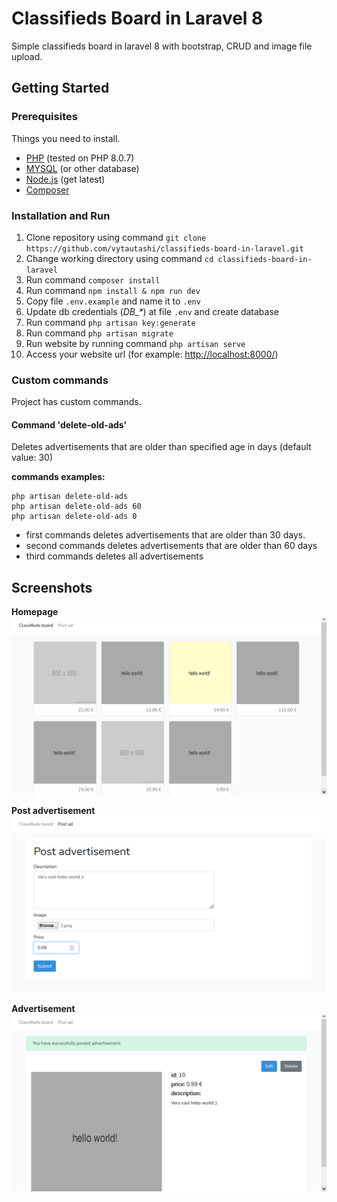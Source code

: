 # Classifieds Board in Laravel 8
Simple classifieds board in laravel 8 with bootstrap, CRUD and image file upload.

## Getting Started
### Prerequisites
Things you need to install.
- [PHP](https://www.php.net/downloads.php) (tested on PHP 8.0.7)
- [MYSQL](https://dev.mysql.com/downloads/) (or other database)
- [Node.js](https://nodejs.org/en/download/current/) (get latest)
- [Composer](https://getcomposer.org/download/)

### Installation and Run
1. Clone repository using command `git clone https://github.com/vytautashi/classifieds-board-in-laravel.git`
2. Change working directory using command `cd classifieds-board-in-laravel`
3. Run command `composer install`
4. Run command `npm install & npm run dev`
5. Copy file `.env.example` and name it to `.env`
6. Update db credentials (_DB\_*_) at file `.env` and create database
7. Run command `php artisan key:generate`
8. Run command `php artisan migrate`
9. Run website by running command `php artisan serve`
10. Access your website url (for example: [http://localhost:8000/](http://localhost:8000/))

### Custom commands
Project has custom commands.
#### Command 'delete-old-ads'
Deletes advertisements that are older than specified age in days (default value: 30)

**commands examples:**
```
php artisan delete-old-ads
php artisan delete-old-ads 60
php artisan delete-old-ads 0
```
- first commands deletes advertisements that are older than 30 days.
- second commands deletes advertisements that are older than 60 days
- third commands deletes all advertisements

## Screenshots
**Homepage**
![screenshot homepage](screenshot1.png)

**Post advertisement**
![screenshot post advertisement](screenshot2.png)

**Advertisement**
![screenshot advertisement](screenshot3.png)
